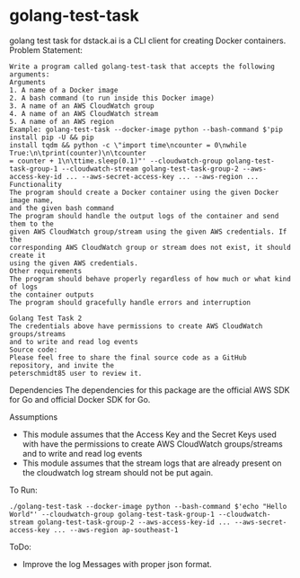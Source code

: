 # golang-test-task
golang test task for dstack.ai is a CLI client for creating Docker containers.
 Problem Statement:

 ```
 Write a program called golang-test-task that accepts the following arguments:
Arguments
1. A name of a Docker image
2. A bash command (to run inside this Docker image)
3. A name of an AWS CloudWatch group
4. A name of an AWS CloudWatch stream
5. A name of an AWS region
Example: golang-test-task --docker-image python --bash-command $'pip install pip -U && pip
install tqdm && python -c \"import time\ncounter = 0\nwhile True:\n\tprint(counter)\n\tcounter
= counter + 1\n\ttime.sleep(0.1)"' --cloudwatch-group golang-test-task-group-1 --cloudwatch-stream golang-test-task-group-2 --aws-access-key-id ... --aws-secret-access-key ... --aws-region ...
Functionality
The program should create a Docker container using the given Docker image name,
and the given bash command
The program should handle the output logs of the container and send them to the
given AWS CloudWatch group/stream using the given AWS credentials. If the
corresponding AWS CloudWatch group or stream does not exist, it should create it
using the given AWS credentials.
Other requirements
The program should behave properly regardless of how much or what kind of logs
the container outputs
The program should gracefully handle errors and interruption

Golang Test Task 2
The credentials above have permissions to create AWS CloudWatch groups/streams
and to write and read log events
Source code:
Please feel free to share the final source code as a GitHub repository, and invite the
peterschmidt85 user to review it.

```

Dependencies 
The dependencies for this package are the official AWS SDK for Go and official Docker SDK for Go.

Assumptions
* This module assumes that the Access Key and the Secret Keys used with have the permissions to create AWS CloudWatch groups/streams and to write and read log events 
* This module assumes that the stream logs that are already present on the cloudwatch log stream should not be put again.

To Run:

```
./golang-test-task --docker-image python --bash-command $'echo "Hello World"' --cloudwatch-group golang-test-task-group-1 --cloudwatch-stream golang-test-task-group-2 --aws-access-key-id ... --aws-secret-access-key ... --aws-region ap-southeast-1
```

ToDo:
* Improve the log Messages with proper json format.

